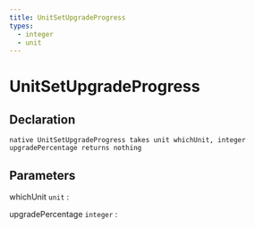 ```yaml
---
title: UnitSetUpgradeProgress
types:
  - integer
  - unit
---
```


# UnitSetUpgradeProgress

## Declaration

```jass
native UnitSetUpgradeProgress takes unit whichUnit, integer upgradePercentage returns nothing
```

## Parameters
whichUnit `unit`
: 

upgradePercentage `integer`
: 
